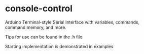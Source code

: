 # console-control
Arduino Terminal-style Serial Interface with variables, commands, command memory, and more.

Tips for use can be found in the .h file

Starting implementation is demonstrated in examples

